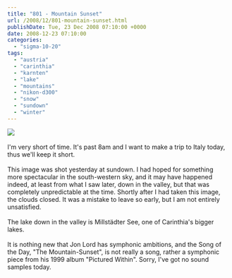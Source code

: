 ```yaml
---
title: "801 - Mountain Sunset"
url: /2008/12/801-mountain-sunset.html
publishDate: Tue, 23 Dec 2008 07:10:00 +0000
date: 2008-12-23 07:10:00
categories: 
  - "sigma-10-20"
tags: 
  - "austria"
  - "carinthia"
  - "karnten"
  - "lake"
  - "mountains"
  - "nikon-d300"
  - "snow"
  - "sundown"
  - "winter"
---
```

<a href="https://d25zfm9zpd7gm5.cloudfront.net/1200x1200/2008/20081222_152928_ps.jpg" target="_blank"><img src="https://d25zfm9zpd7gm5.cloudfront.net/0600x0600/2008/20081222_152928_ps.jpg"/></a><br/><br/>I'm very short of time. It's past 8am and I want to make a trip to Italy today, thus we'll keep it short.<br/><br/> This image was shot yesterday at sundown. I had hoped for something more spectacular in the south-western sky, and it may have happened indeed, at least from what I saw later, down in the valley, but that was completely unpredictable at the time. Shortly after I had taken this image, the clouds closed. It was a mistake to leave so early, but I am not entirely unsatisfied.<br/><br/>The lake down in the valley is Millstädter See, one of Carinthia's bigger lakes.<br/><br/>It is nothing new that Jon Lord has symphonic ambitions, and the Song of the Day, "The Mountain-Sunset", is not really a song, rather a symphonic piece from his 1999 album "Pictured Within". Sorry, I've got no sound samples today.

